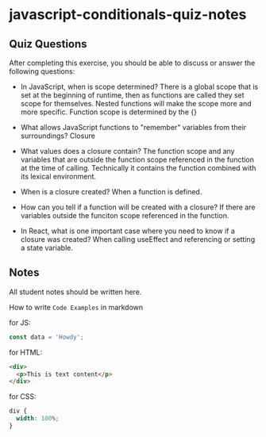 # javascript-conditionals-quiz-notes

## Quiz Questions

After completing this exercise, you should be able to discuss or answer the following questions:

- In JavaScript, when is scope determined?
  There is a global scope that is set at the beginning of runtime, then as functions are called they set scope for themselves. Nested functions will make the scope more and more specific. Function scope is determined by the {}

- What allows JavaScript functions to "remember" variables from their surroundings?
  Closure

- What values does a closure contain?
  The function scope and any variables that are outside the function scope referenced in the function at the time of calling. Technically it contains the function combined with its lexical environment.

- When is a closure created?
  When a function is defined.

- How can you tell if a function will be created with a closure?
  If there are variables outside the funciton scope referenced in the function.

- In React, what is one important case where you need to know if a closure was created?
  When calling useEffect and referencing or setting a state variable.

## Notes

All student notes should be written here.

How to write `Code Examples` in markdown

for JS:

```javascript
const data = 'Howdy';
```

for HTML:

```html
<div>
  <p>This is text content</p>
</div>
```

for CSS:

```css
div {
  width: 100%;
}
```
